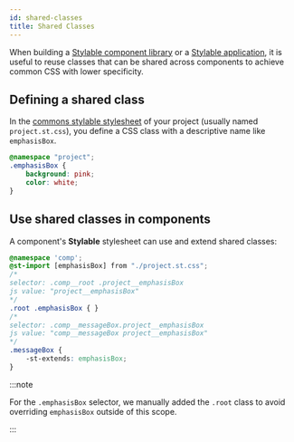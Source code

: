 ```yaml
---
id: shared-classes
title: Shared Classes
---
```


When building a [Stylable component library](./stylable-component-library.md) or a [Stylable application](./stylable-application.md), it is useful to reuse classes that can be shared across components to achieve common CSS with lower specificity.

## Defining a shared class

In the [commons stylable stylesheet](./project-commons.md) of your project (usually named `project.st.css`), you define a CSS class with a descriptive name like `emphasisBox`.

```css
@namespace "project";
.emphasisBox {
    background: pink;
    color: white;
}
```

## Use shared classes in components

A component's **Stylable** stylesheet can use and extend shared classes:

```css
@namespace 'comp';
@st-import [emphasisBox] from "./project.st.css";
/*
selector: .comp__root .project__emphasisBox
js value: "project__emphasisBox"
*/
.root .emphasisBox { }
/*
selector: .comp__messageBox.project__emphasisBox
js value: "comp__messageBox project__emphasisBox"
*/
.messageBox {
    -st-extends: emphasisBox;
}
```

:::note

For the `.emphasisBox` selector, we manually added the `.root` class to avoid overriding `emphasisBox` outside of this scope.

:::
